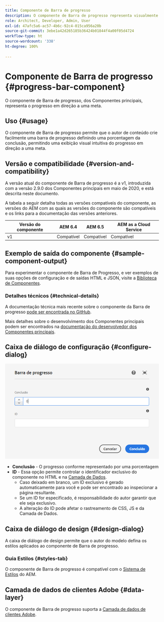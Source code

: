 ```yaml
---
title: Componente de Barra de progresso
description: O componente de Barra de progresso representa visualmente o progresso em direção a uma meta
role: Architect, Developer, Admin, User
exl-id: 47afc5a6-ac57-4b6c-92c4-015ca956a20b
source-git-commit: 3ebe1a42d265185b36424b01844f4a00f05d4724
workflow-type: ht
source-wordcount: '338'
ht-degree: 100%

---
```


# Componente de Barra de progresso {#progress-bar-component}

O componente de Barra de progresso, dos Componentes principais, representa o progresso em direção a uma meta.

## Uso {#usage}

O componente de Barra de progresso permite que o autor de conteúdo crie facilmente uma barra de progresso definindo uma porcentagem da conclusão, permitindo uma exibição visual intuitiva do progresso em direção a uma meta.

## Versão e compatibilidade {#version-and-compatibility}

A versão atual do componente de Barra de progresso é a v1, introduzida com a versão 2.9.0 dos Componentes principais em maio de 2020, e está descrita neste documento.

A tabela a seguir detalha todas as versões compatíveis do componente, as versões do AEM com as quais as versões do componente são compatíveis e os links para a documentação das versões anteriores.

| Versão do componente | AEM 6.4 | AEM 6.5 | AEM as a Cloud Service |
|---|---|---|---|
| v1 | Compatível | Compatível | Compatível |

## Exemplo de saída do componente {#sample-component-output}

Para experimentar o componente de Barra de Progresso, e ver exemplos de suas opções de configuração e de saídas HTML e JSON, visite a [Biblioteca de Componentes](https://adobe.com/go/aem_cmp_library_progressbar_br).

### Detalhes técnicos {#technical-details}

A documentação técnica mais recente sobre o componente da Barra de progresso [pode ser encontrada no GitHub](https://adobe.com/go/aem_cmp_tech_progress_v1).

Mais detalhes sobre o desenvolvimento dos Componentes principais podem ser encontrados na [documentação do desenvolvedor dos Componentes principais](/help/developing/overview.md).

## Caixa de diálogo de configuração {#configure-dialog}

![Caixa de diálogo de edição do componente de Barra de progresso](/help/assets/progress-bar-edit.png)

* **Conclusão** - O progresso conforme representado por uma porcentagem
* **ID** - Essa opção permite controlar o identificador exclusivo do componente no HTML e na [Camada de Dados](/help/developing/data-layer/overview.md).
   * Caso deixado em branco, um ID exclusivo é gerado automaticamente para você e pode ser encontrado ao inspecionar a página resultante.
   * Se um ID for especificado, é responsabilidade do autor garantir que ele seja exclusivo.
   * A alteração do ID pode afetar o rastreamento de CSS, JS e da Camada de Dados.

## Caixa de diálogo de design {#design-dialog}

A caixa de diálogo de design permite que o autor do modelo defina os estilos aplicados ao componente de Barra de progresso.

### Guia Estilos {#styles-tab}

O componente de Barra de progresso é compatível com o [Sistema de Estilos](/help/get-started/authoring.md#component-styling) do AEM.

## Camada de dados de clientes Adobe {#data-layer}

O componente de Barra de progresso suporta a [Camada de dados de clientes Adobe](/help/developing/data-layer/overview.md).
